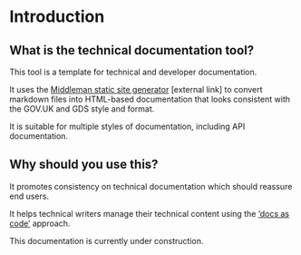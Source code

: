 # Introduction

## What is the technical documentation tool?

This tool is a template for technical and developer documentation. 

It uses the [Middleman static site generator](https://middlemanapp.com/) [external link] to convert markdown files into HTML-based documentation that looks consistent with the GOV.UK and GDS style and format. 

It is suitable for multiple styles of documentation, including API documentation. 

## Why should you use this?

It promotes consistency on technical documentation which should reassure end users.

It helps technical writers manage their technical content using the [‘docs as code’](https://gdstechnology.blog.gov.uk/2017/08/25/why-we-use-a-docs-as-code-approach-for-technical-documentation/) approach.

This documentation is currently under construction.

